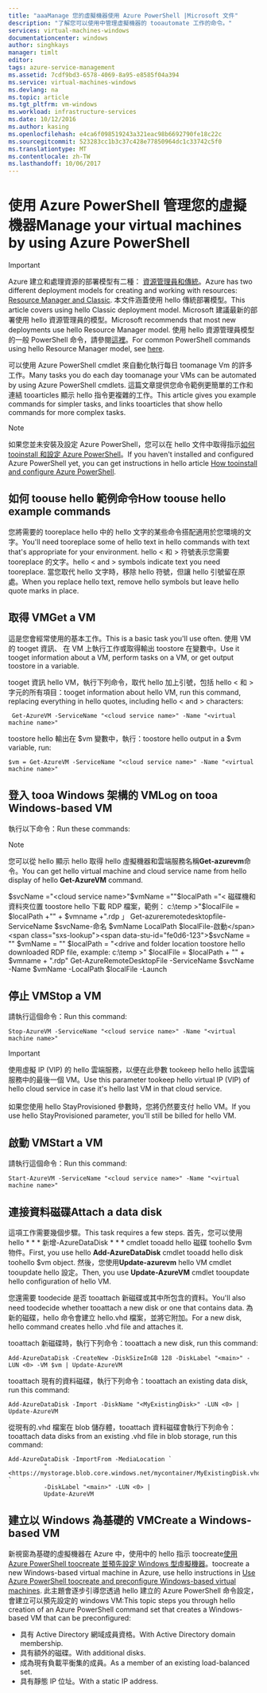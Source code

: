```yaml
---
title: "aaaManage 您的虛擬機器使用 Azure PowerShell |Microsoft 文件"
description: "了解您可以使用中管理虛擬機器的 tooautomate 工作的命令。"
services: virtual-machines-windows
documentationcenter: windows
author: singhkays
manager: timlt
editor: 
tags: azure-service-management
ms.assetid: 7cdf9bd3-6578-4069-8a95-e8585f04a394
ms.service: virtual-machines-windows
ms.devlang: na
ms.topic: article
ms.tgt_pltfrm: vm-windows
ms.workload: infrastructure-services
ms.date: 10/12/2016
ms.author: kasing
ms.openlocfilehash: e4ca6f098519243a321eac98b6692790fe18c22c
ms.sourcegitcommit: 523283cc1b3c37c428e77850964dc1c33742c5f0
ms.translationtype: MT
ms.contentlocale: zh-TW
ms.lasthandoff: 10/06/2017
---
```

# <a name="manage-your-virtual-machines-by-using-azure-powershell"></a><span data-ttu-id="fe0d6-103">使用 Azure PowerShell 管理您的虛擬機器</span><span class="sxs-lookup"><span data-stu-id="fe0d6-103">Manage your virtual machines by using Azure PowerShell</span></span>
> [!IMPORTANT] 
> <span data-ttu-id="fe0d6-104">Azure 建立和處理資源的部署模型有二種： [資源管理員和傳統](../../../resource-manager-deployment-model.md)。</span><span class="sxs-lookup"><span data-stu-id="fe0d6-104">Azure has two different deployment models for creating and working with resources: [Resource Manager and Classic](../../../resource-manager-deployment-model.md).</span></span> <span data-ttu-id="fe0d6-105">本文件涵蓋使用 hello 傳統部署模型。</span><span class="sxs-lookup"><span data-stu-id="fe0d6-105">This article covers using hello Classic deployment model.</span></span> <span data-ttu-id="fe0d6-106">Microsoft 建議最新的部署使用 hello 資源管理員的模型。</span><span class="sxs-lookup"><span data-stu-id="fe0d6-106">Microsoft recommends that most new deployments use hello Resource Manager model.</span></span> <span data-ttu-id="fe0d6-107">使用 hello 資源管理員模型的一般 PowerShell 命令，請參閱[這裡](../../virtual-machines-windows-ps-common-ref.md?toc=%2fazure%2fvirtual-machines%2fwindows%2ftoc.json)。</span><span class="sxs-lookup"><span data-stu-id="fe0d6-107">For common PowerShell commands using hello Resource Manager model, see [here](../../virtual-machines-windows-ps-common-ref.md?toc=%2fazure%2fvirtual-machines%2fwindows%2ftoc.json).</span></span>

<span data-ttu-id="fe0d6-108">可以使用 Azure PowerShell cmdlet 來自動化執行每日 toomanage Vm 的許多工作。</span><span class="sxs-lookup"><span data-stu-id="fe0d6-108">Many tasks you do each day toomanage your VMs can be automated by using Azure PowerShell cmdlets.</span></span> <span data-ttu-id="fe0d6-109">這篇文章提供您命令範例更簡單的工作和連結 tooarticles 顯示 hello 指令更複雜的工作。</span><span class="sxs-lookup"><span data-stu-id="fe0d6-109">This article gives you example commands for simpler tasks, and links tooarticles that show hello commands for more complex tasks.</span></span>

> [!NOTE]
> <span data-ttu-id="fe0d6-110">如果您並未安裝及設定 Azure PowerShell，您可以在 hello 文件中取得指示[如何 tooinstall 和設定 Azure PowerShell](/powershell/azure/overview)。</span><span class="sxs-lookup"><span data-stu-id="fe0d6-110">If you haven't installed and configured Azure PowerShell yet, you can get instructions in hello article [How tooinstall and configure Azure PowerShell](/powershell/azure/overview).</span></span>
> 
> 

## <a name="how-toouse-hello-example-commands"></a><span data-ttu-id="fe0d6-111">如何 toouse hello 範例命令</span><span class="sxs-lookup"><span data-stu-id="fe0d6-111">How toouse hello example commands</span></span>
<span data-ttu-id="fe0d6-112">您將需要的 tooreplace hello 中的 hello 文字的某些命令搭配適用於您環境的文字。</span><span class="sxs-lookup"><span data-stu-id="fe0d6-112">You'll need tooreplace some of hello text in hello commands with text that's appropriate for your environment.</span></span> <span data-ttu-id="fe0d6-113">hello < 和 > 符號表示您需要 tooreplace 的文字。</span><span class="sxs-lookup"><span data-stu-id="fe0d6-113">hello < and > symbols indicate text you need tooreplace.</span></span> <span data-ttu-id="fe0d6-114">當您取代 hello 文字時，移除 hello 符號，但讓 hello 引號留在原處。</span><span class="sxs-lookup"><span data-stu-id="fe0d6-114">When you replace hello text, remove hello symbols but leave hello quote marks in place.</span></span>

## <a name="get-a-vm"></a><span data-ttu-id="fe0d6-115">取得 VM</span><span class="sxs-lookup"><span data-stu-id="fe0d6-115">Get a VM</span></span>
<span data-ttu-id="fe0d6-116">這是您會經常使用的基本工作。</span><span class="sxs-lookup"><span data-stu-id="fe0d6-116">This is a basic task you'll use often.</span></span> <span data-ttu-id="fe0d6-117">使用 VM 的 tooget 資訊、 在 VM 上執行工作或取得輸出 toostore 在變數中。</span><span class="sxs-lookup"><span data-stu-id="fe0d6-117">Use it tooget information about a VM, perform tasks on a VM, or get output toostore in a variable.</span></span>

<span data-ttu-id="fe0d6-118">tooget 資訊 hello VM，執行下列命令，取代 hello 加上引號，包括 hello < 和 > 字元的所有項目：</span><span class="sxs-lookup"><span data-stu-id="fe0d6-118">tooget information about hello VM, run this command, replacing everything in hello quotes, including hello < and > characters:</span></span>

     Get-AzureVM -ServiceName "<cloud service name>" -Name "<virtual machine name>"

<span data-ttu-id="fe0d6-119">toostore hello 輸出在 $vm 變數中，執行：</span><span class="sxs-lookup"><span data-stu-id="fe0d6-119">toostore hello output in a $vm variable, run:</span></span>

    $vm = Get-AzureVM -ServiceName "<cloud service name>" -Name "<virtual machine name>"

## <a name="log-on-tooa-windows-based-vm"></a><span data-ttu-id="fe0d6-120">登入 tooa Windows 架構的 VM</span><span class="sxs-lookup"><span data-stu-id="fe0d6-120">Log on tooa Windows-based VM</span></span>
<span data-ttu-id="fe0d6-121">執行以下命令：</span><span class="sxs-lookup"><span data-stu-id="fe0d6-121">Run these commands:</span></span>

> [!NOTE]
> <span data-ttu-id="fe0d6-122">您可以從 hello 顯示 hello 取得 hello 虛擬機器和雲端服務名稱**Get-azurevm**命令。</span><span class="sxs-lookup"><span data-stu-id="fe0d6-122">You can get hello virtual machine and cloud service name from hello display of hello **Get-AzureVM** command.</span></span>
> 
> <span data-ttu-id="fe0d6-123">$svcName ="<cloud service name>"$vmName ="<virtual machine name>"$localPath ="< 磁碟機和資料夾位置 toostore hello 下載 RDP 檔案，範例： c:\temp >"$localFile = $localPath +"\" + $vmname +".rdp 」 Get-azureremotedesktopfile-ServiceName $svcName-命名 $vmName LocalPath $localFile-啟動</span><span class="sxs-lookup"><span data-stu-id="fe0d6-123">$svcName = "<cloud service name>" $vmName = "<virtual machine name>" $localPath = "<drive and folder location toostore hello downloaded RDP file, example: c:\temp >" $localFile = $localPath + "\" + $vmname + ".rdp" Get-AzureRemoteDesktopFile -ServiceName $svcName -Name $vmName -LocalPath $localFile -Launch</span></span>
> 
> 

## <a name="stop-a-vm"></a><span data-ttu-id="fe0d6-124">停止 VM</span><span class="sxs-lookup"><span data-stu-id="fe0d6-124">Stop a VM</span></span>
<span data-ttu-id="fe0d6-125">請執行這個命令：</span><span class="sxs-lookup"><span data-stu-id="fe0d6-125">Run this command:</span></span>

    Stop-AzureVM -ServiceName "<cloud service name>" -Name "<virtual machine name>"

> [!IMPORTANT]
> <span data-ttu-id="fe0d6-126">使用虛擬 IP (VIP) 的 hello 雲端服務，以便在此參數 tookeep hello hello 該雲端服務中的最後一個 VM。</span><span class="sxs-lookup"><span data-stu-id="fe0d6-126">Use this parameter tookeep hello virtual IP (VIP) of hello cloud service in case it's hello last VM in that cloud service.</span></span> <br><br> <span data-ttu-id="fe0d6-127">如果您使用 hello StayProvisioned 參數時，您將仍然要支付 hello VM。</span><span class="sxs-lookup"><span data-stu-id="fe0d6-127">If you use hello StayProvisioned parameter, you'll still be billed for hello VM.</span></span>
> 
> 

## <a name="start-a-vm"></a><span data-ttu-id="fe0d6-128">啟動 VM</span><span class="sxs-lookup"><span data-stu-id="fe0d6-128">Start a VM</span></span>
<span data-ttu-id="fe0d6-129">請執行這個命令：</span><span class="sxs-lookup"><span data-stu-id="fe0d6-129">Run this command:</span></span>

    Start-AzureVM -ServiceName "<cloud service name>" -Name "<virtual machine name>"

## <a name="attach-a-data-disk"></a><span data-ttu-id="fe0d6-130">連接資料磁碟</span><span class="sxs-lookup"><span data-stu-id="fe0d6-130">Attach a data disk</span></span>
<span data-ttu-id="fe0d6-131">這項工作需要幾個步驟。</span><span class="sxs-lookup"><span data-stu-id="fe0d6-131">This task requires a few steps.</span></span> <span data-ttu-id="fe0d6-132">首先，您可以使用 hello * * * 新增-AzureDataDisk * * * cmdlet tooadd hello 磁碟 toohello $vm 物件。</span><span class="sxs-lookup"><span data-stu-id="fe0d6-132">First, you use hello ****Add-AzureDataDisk**** cmdlet tooadd hello disk toohello $vm object.</span></span> <span data-ttu-id="fe0d6-133">然後，您使用**Update-azurevm** hello VM cmdlet tooupdate hello 設定。</span><span class="sxs-lookup"><span data-stu-id="fe0d6-133">Then, you use **Update-AzureVM** cmdlet tooupdate hello configuration of hello VM.</span></span>

<span data-ttu-id="fe0d6-134">您還需要 toodecide 是否 tooattach 新磁碟或其中所包含的資料。</span><span class="sxs-lookup"><span data-stu-id="fe0d6-134">You'll also need toodecide whether tooattach a new disk or one that contains data.</span></span> <span data-ttu-id="fe0d6-135">為新的磁碟，hello 命令會建立 hello.vhd 檔案，並將它附加。</span><span class="sxs-lookup"><span data-stu-id="fe0d6-135">For a new disk, hello command creates hello .vhd file and attaches it.</span></span>

<span data-ttu-id="fe0d6-136">tooattach 新磁碟時，執行下列命令：</span><span class="sxs-lookup"><span data-stu-id="fe0d6-136">tooattach a new disk, run this command:</span></span>

    Add-AzureDataDisk -CreateNew -DiskSizeInGB 128 -DiskLabel "<main>" -LUN <0> -VM $vm | Update-AzureVM

<span data-ttu-id="fe0d6-137">tooattach 現有的資料磁碟，執行下列命令：</span><span class="sxs-lookup"><span data-stu-id="fe0d6-137">tooattach an existing data disk, run this command:</span></span>

    Add-AzureDataDisk -Import -DiskName "<MyExistingDisk>" -LUN <0> | Update-AzureVM

<span data-ttu-id="fe0d6-138">從現有的.vhd 檔案在 blob 儲存體，tooattach 資料磁碟會執行下列命令：</span><span class="sxs-lookup"><span data-stu-id="fe0d6-138">tooattach data disks from an existing .vhd file in blob storage, run this command:</span></span>

    Add-AzureDataDisk -ImportFrom -MediaLocation `
              "<https://mystorage.blob.core.windows.net/mycontainer/MyExistingDisk.vhd>" `
              -DiskLabel "<main>" -LUN <0> |
              Update-AzureVM

## <a name="create-a-windows-based-vm"></a><span data-ttu-id="fe0d6-139">建立以 Windows 為基礎的 VM</span><span class="sxs-lookup"><span data-stu-id="fe0d6-139">Create a Windows-based VM</span></span>
<span data-ttu-id="fe0d6-140">新視窗為基礎的虛擬機器在 Azure 中，使用中的 hello 指示 toocreate[使用 Azure PowerShell toocreate 並預先設定 Windows 型虛擬機器](create-powershell.md)。</span><span class="sxs-lookup"><span data-stu-id="fe0d6-140">toocreate a new Windows-based virtual machine in Azure, use hello instructions in [Use Azure PowerShell toocreate and preconfigure Windows-based virtual machines](create-powershell.md).</span></span> <span data-ttu-id="fe0d6-141">此主題會逐步引導您透過 hello 建立的 Azure PowerShell 命令設定，會建立可以預先設定的 windows VM:</span><span class="sxs-lookup"><span data-stu-id="fe0d6-141">This topic steps you through hello creation of an Azure PowerShell command set that creates a Windows-based VM that can be preconfigured:</span></span>

* <span data-ttu-id="fe0d6-142">具有 Active Directory 網域成員資格。</span><span class="sxs-lookup"><span data-stu-id="fe0d6-142">With Active Directory domain membership.</span></span>
* <span data-ttu-id="fe0d6-143">具有額外的磁碟。</span><span class="sxs-lookup"><span data-stu-id="fe0d6-143">With additional disks.</span></span>
* <span data-ttu-id="fe0d6-144">成為現有負載平衡集的成員。</span><span class="sxs-lookup"><span data-stu-id="fe0d6-144">As a member of an existing load-balanced set.</span></span>
* <span data-ttu-id="fe0d6-145">具有靜態 IP 位址。</span><span class="sxs-lookup"><span data-stu-id="fe0d6-145">With a static IP address.</span></span>


